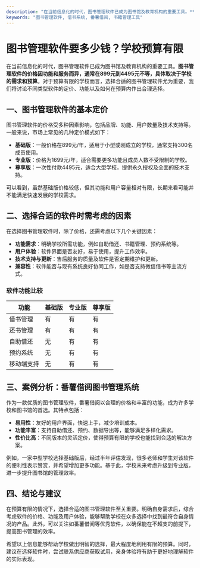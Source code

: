 ```yaml
---
description: "在当前信息化的时代，图书管理软件已成为图书馆及教育机构的重要工具。**图书管理软件的价格因功能和服务而异，通常在899元到4495元不等，具体取决于学校的需求和预算**。对于预算有限的学校而言，选择合适的图书管理软件尤为重要，我们将讨论不同类型软件的定价、功能以及如何在预算内作出合理选择。"
keywords: "图书管理软件, 借书系统, 番薯借阅, 书籍管理工具"
---
```

# 图书管理软件要多少钱？学校预算有限

在当前信息化的时代，图书管理软件已成为图书馆及教育机构的重要工具。**图书管理软件的价格因功能和服务而异，通常在899元到4495元不等，具体取决于学校的需求和预算**。对于预算有限的学校而言，选择合适的图书管理软件尤为重要，我们将讨论不同类型软件的定价、功能以及如何在预算内作出合理选择。

## 一、图书管理软件的基本定价

图书管理软件的价格受多种因素影响，包括品牌、功能、用户数量及技术支持等。一般来说，市场上常见的几种定价模式如下：

- **基础版**：一般价格在899元/年，适用于小型或刚成立的学校，通常支持300名成员使用。
- **专业版**：价格为1699元/年，适合需要更多功能且成员人数不受限制的学校。
- **尊享版**：一次性付款4495元，适合大型学校，提供永久授权及全面的技术支持。

可以看到，虽然基础版价格较低，但其功能和用户容量相对有限，长期来看可能并不能满足快速发展的学校需求。

## 二、选择合适的软件时需考虑的因素

在选择图书管理软件时，除了价格，还需考虑以下几个关键因素：

- **功能需求**：明确学校所需功能，例如自助借还、书籍管理、预约系统等。
- **用户体验**：软件界面是否友好，易于使用，提升工作效率。
- **技术支持与更新**：售后服务的质量及软件是否定期维护和更新。
- **兼容性**：软件能否与现有系统良好协同工作，如是否支持微信借书等主流方式。

### 软件功能比较

| 功能          | 基础版          | 专业版          | 尊享版          |
|---------------|------------------|------------------|------------------|
| 借书管理      | 有               | 有               | 有               |
| 还书管理      | 有               | 有               | 有               |
| 自助借还      | 无               | 有               | 有               |
| 预约系统      | 无               | 有               | 有               |
| 移动端支持    | 无               | 有               | 有               |

## 三、案例分析：番薯借阅图书管理系统

作为一款优质的图书管理软件，番薯借阅以合理的价格和丰富的功能，成为许多学校和图书馆的首选。其特点包括：

- **易用性**：友好的用户界面，快速上手，减少培训成本。
- **功能丰富**：支持自助借还、预约、数据导出等，能够满足多样化需求。
- **性价比高**：不同版本的灵活定价，使得预算有限的学校也能找到合适的解决方案。

例如，一家中型学校选择基础版后，经过半年评估发现，很多老师和学生对该软件的便利性表示赞赏，并希望增加更多功能。基于此，学校未来考虑升级到专业版，进一步提升图书馆的管理效率。

## 四、结论与建议

在预算有限的情况下，选择合适的图书管理软件至关重要。明确自身需求后，综合考虑软件的价格、功能及用户体验，能够帮助学校在众多选择中找到最符合自身情况的产品。此外，可以关注如番薯借阅等优秀软件，以确保能在不超支的前提下，提高图书管理的效率。

希望以上信息能够帮助学校做出明智的选择，最大程度地利用有限的预算。同时，建议在选择软件时，尝试联系供应商获取试用，亲身体验将有助于更好地理解软件的实际表现。
